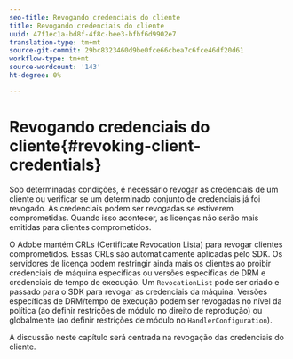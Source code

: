 ```yaml
---
seo-title: Revogando credenciais do cliente
title: Revogando credenciais do cliente
uuid: 47f1ec1a-bd8f-4f8c-bee3-bfbf6d9902e7
translation-type: tm+mt
source-git-commit: 29bc8323460d9be0fce66cbea7c6fce46df20d61
workflow-type: tm+mt
source-wordcount: '143'
ht-degree: 0%

---
```



# Revogando credenciais do cliente{#revoking-client-credentials}

Sob determinadas condições, é necessário revogar as credenciais de um cliente ou verificar se um determinado conjunto de credenciais já foi revogado. As credenciais podem ser revogadas se estiverem comprometidas. Quando isso acontecer, as licenças não serão mais emitidas para clientes comprometidos.

O Adobe mantém CRLs (Certificate Revocation Lista) para revogar clientes comprometidos. Essas CRLs são automaticamente aplicadas pelo SDK. Os servidores de licença podem restringir ainda mais os clientes ao proibir credenciais de máquina específicas ou versões específicas de DRM e credenciais de tempo de execução. Um `RevocationList` pode ser criado e passado para o SDK para revogar as credenciais da máquina. Versões específicas de DRM/tempo de execução podem ser revogadas no nível da política (ao definir restrições de módulo no direito de reprodução) ou globalmente (ao definir restrições de módulo no `HandlerConfiguration`).

A discussão neste capítulo será centrada na revogação das credenciais do cliente.
